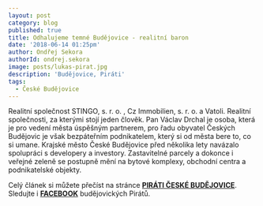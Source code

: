```yaml
---
layout: post
category: blog
published: true
title: Odhalujeme temné Budějovice - realitní baron
date: '2018-06-14 01:25pm'
author: Ondřej Sekora
authorId: ondrej.sekora
image: posts/lukas-pirat.jpg
description: 'Budějovice, Piráti'
tags:
  - České Budějovice
---
```

Realitní společnost STINGO, s. r. o. , Cz Immobilien, s. r. o. a Vatoli. Realitní společnosti, za kterými stojí jeden člověk. Pan Václav Drchal je osoba, která je pro vedení města úspěšným partnerem, pro řadu obyvatel Českých Budějovic je však bezpáteřním podnikatelem, který si od města bere to, co si umane. Krajské město České Budějovice před několika lety navázalo spolupráci s developery a investory. Zastavitelné parcely a dokonce i veřejné zeleně se postupně mění na bytové komplexy, obchodní centra a podnikatelské objekty.

Celý článek si můžete přečíst na stránce [**PIRÁTI ČESKÉ BUDĚJOVICE**](https://cb.pirati.cz/). Sledujte i [**FACEBOOK**](https://www.facebook.com/PiratiCB/) budějovických Pirátů.
